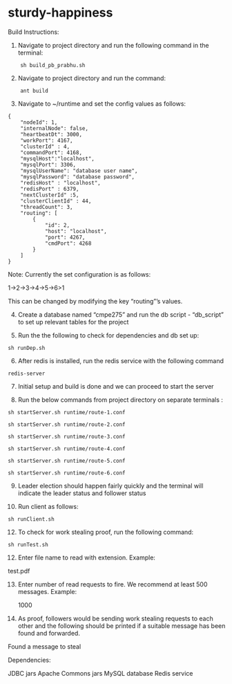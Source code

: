 # sturdy-happiness


Build Instructions:

1. Navigate to project directory and run the following command in the terminal:
```
	sh build_pb_prabhu.sh
```
2. Navigate to project directory and run the command:
```
	ant build
 ```
3. Navigate to ~/runtime and set the config values as follows:
```
{
    "nodeId": 1, 				
    "internalNode": false,
    "heartbeatDt": 3000,
    "workPort": 4167,
    "clusterId" : 4,
    "commandPort": 4168,
    "mysqlHost":"localhost", 	
    "mysqlPort": 3306,
    "mysqlUserName": "database user name", 			
    "mysqlPassword": "database password",
    "redisHost" : "localhost", 
    "redisPort" : 6379,
    "nextClusterId" :5,
    "clusterClientId" : 44,
    "threadCount": 3,
    "routing": [
        {
            "id": 2,
            "host": "localhost",
            "port": 4267,
            "cmdPort": 4268
        }
    ]
}
```
Note: Currently the set configuration is as follows:

1->2->3->4->5->6>1

This can be changed by modifying the key “routing”’s values.

4. Create a database named “cmpe275” and run the db script - “db_script” to set up relevant tables for the project

5. Run the the following to check for dependencies and db set up:
```
sh runDep.sh	
```
6. After redis is installed, run the redis service with the following command
```
redis-server
```
7. Initial setup and build is done and we can proceed to start the server

8. Run the below commands from project directory on separate terminals :
```
sh startServer.sh runtime/route-1.conf

sh startServer.sh runtime/route-2.conf

sh startServer.sh runtime/route-3.conf

sh startServer.sh runtime/route-4.conf

sh startServer.sh runtime/route-5.conf

sh startServer.sh runtime/route-6.conf

```
9. Leader election should happen fairly quickly and the terminal will indicate the leader status and follower status

10. Run client as follows:
```
sh runClient.sh
```

12. To check for work stealing proof, run the following command:
```
sh runTest.sh
```

12. Enter file name to read with extension. Example:

test.pdf

13. Enter number of read requests to fire. We recommend at least 500 messages. Example:

	1000

14. As proof, followers would be sending work stealing requests to each other and the following should be printed if a suitable message has been found and forwarded.

Found a message to steal



Dependencies:

JDBC jars
Apache Commons jars
MySQL database
Redis service


